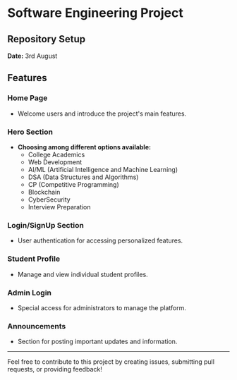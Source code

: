 # Software Engineering Project

## Repository Setup
**Date:** 3rd August

## Features
### Home Page
- Welcome users and introduce the project's main features.

### Hero Section
- **Choosing among different options available:**
  - College Academics
  - Web Development
  - AI/ML (Artificial Intelligence and Machine Learning)
  - DSA (Data Structures and Algorithms)
  - CP (Competitive Programming)
  - Blockchain
  - CyberSecurity
  - Interview Preparation

### Login/SignUp Section
- User authentication for accessing personalized features.

### Student Profile
- Manage and view individual student profiles.

### Admin Login
- Special access for administrators to manage the platform.

### Announcements
- Section for posting important updates and information.

---

Feel free to contribute to this project by creating issues, submitting pull requests, or providing feedback!
